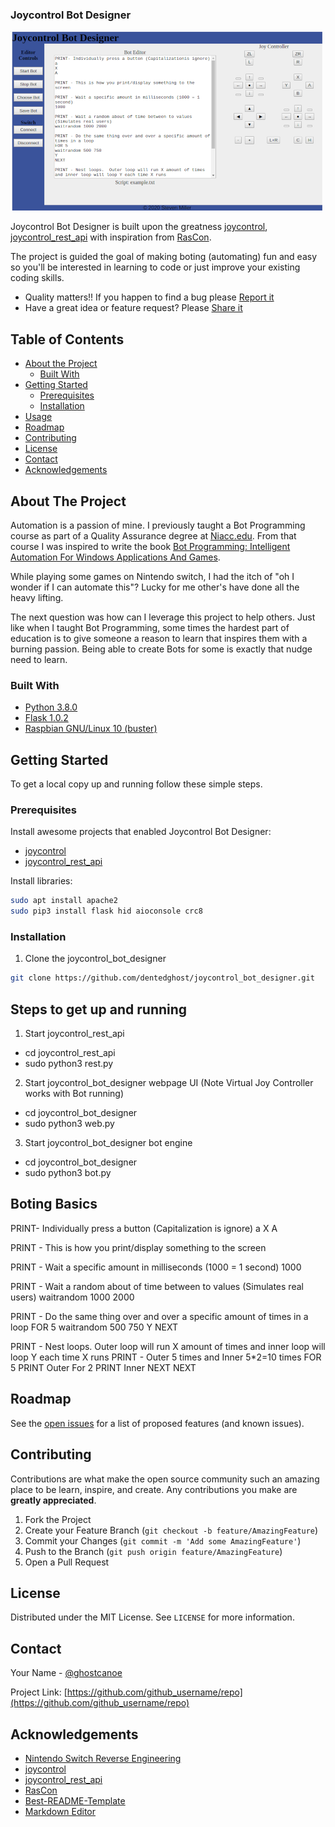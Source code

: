 ###  Joycontrol Bot Designer

![Joycontrol Bot Designer UI](/images/joycontrol_bot_designer_example_smaller.png)

Joycontrol Bot Designer is built upon the greatness [joycontrol](https://github.com/mart1nro/joycontrol), [joycontrol_rest_api](https://github.com/choss/joycontrol_rest_api) with inspiration from [RasCon](https://github.com/SkyoKen/RasCon_NS).

The project is guided the goal of making boting (automating) fun and easy so you'll be interested in learning to code or just improve your existing coding skills.

- Quality matters!!  If you happen to find a bug please [Report it](https://github.com/dentedghost/joycontrol_bot_designer/issues)
- Have a great idea or feature request?  Please [Share it](https://github.com/dentedghost/joycontrol_bot_designer/issues")

## Table of Contents

* [About the Project](#about-the-project)
  * [Built With](#built-with)
* [Getting Started](#getting-started)
  * [Prerequisites](#prerequisites)
  * [Installation](#installation)
* [Usage](#usage)
* [Roadmap](#roadmap)
* [Contributing](#contributing)
* [License](#license)
* [Contact](#contact)
* [Acknowledgements](#acknowledgements)


## About The Project

Automation is a passion of mine.  I previously taught a Bot Programming course as part of a Quality Assurance degree at [Niacc.edu](https://www.niacc.edu/).  From that course I was inspired to write the book [Bot Programming: Intelligent Automation For Windows Applications And Games](https://www.amazon.com/Bot-Programming-Intelligent-Automation-Applications/dp/1453855963).

While playing some games on Nintendo switch,  I had the itch of "oh I wonder if I can automate this"?  Lucky for me other's have done all the heavy lifting.

The next question was how can I leverage this project to help others.  Just like when I taught Bot Programming,  some times the hardest part of education is to give someone a reason to learn that inspires them with a burning passion.  Being able to create Bots for some is exactly that nudge need to learn.

### Built With

* [Python 3.8.0](https://www.python.org/downloads/release/python-380/?ref=codebldr)
* [Flask 1.0.2](https://pypi.org/project/Flask/)
* [Raspbian GNU/Linux 10 (buster)](https://www.raspberrypi.org/blog/buster-the-new-version-of-raspbian/)


## Getting Started

To get a local copy up and running follow these simple steps.

### Prerequisites

Install awesome projects that enabled Joycontrol Bot Designer:
* [joycontrol](https://github.com/mart1nro/joycontrol#installation)
* [joycontrol_rest_api](https://github.com/choss/joycontrol_rest_api#package-requirements)

Install libraries:

```sh
sudo apt install apache2
sudo pip3 install flask hid aioconsole crc8
```

### Installation
 
1. Clone the joycontrol_bot_designer
```sh
git clone https://github.com/dentedghost/joycontrol_bot_designer.git
```

## Steps to get up and running
1. Start joycontrol_rest_api
* cd joycontrol_rest_api
* sudo python3 rest.py

2. Start joycontrol_bot_designer webpage UI (Note Virtual Joy Controller works with Bot running)
* cd joycontrol_bot_designer
* sudo python3 web.py

3. Start joycontrol_bot_designer bot engine
* cd joycontrol_bot_designer
* sudo python3 bot.py

## Boting Basics

PRINT- Individually press a button (Capitalization is ignore)
a
X
A

PRINT - This is how you print/display something to the screen

PRINT - Wait a specific amount in milliseconds (1000 = 1 second)
1000

PRINT - Wait a random about of time between to values (Simulates real users)
waitrandom 1000 2000

PRINT - Do the same thing over and over a specific amount of times in a loop
FOR 5
waitrandom 500 750
Y
NEXT

PRINT - Nest loops.  Outer loop will run X amount of times and inner loop will loop Y each time X runs
PRINT - Outer 5 times and Inner 5*2=10 times
FOR 5
PRINT Outer
For 2
PRINT Inner
NEXT
NEXT


<!-- ROADMAP -->
## Roadmap

See the [open issues](https://github.com/dentedghost/joycontrol_bot_designer/issues) for a list of proposed features (and known issues).



<!-- CONTRIBUTING -->
## Contributing

Contributions are what make the open source community such an amazing place to be learn, inspire, and create. Any contributions you make are **greatly appreciated**.

1. Fork the Project
2. Create your Feature Branch (`git checkout -b feature/AmazingFeature`)
3. Commit your Changes (`git commit -m 'Add some AmazingFeature'`)
4. Push to the Branch (`git push origin feature/AmazingFeature`)
5. Open a Pull Request



<!-- LICENSE -->
## License

Distributed under the MIT License. See `LICENSE` for more information.

<!-- CONTACT -->
## Contact

Your Name - [@ghostcanoe](https://twitter.com/ghostcanoe)

Project Link: [https://github.com/github_username/repo](https://github.com/github_username/repo)

<!-- ACKNOWLEDGEMENTS -->
## Acknowledgements

* [Nintendo Switch Reverse Engineering](https://github.com/dekuNukem/Nintendo_Switch_Reverse_Engineering)
* [joycontrol](https://github.com/mart1nro/joycontrol)
* [joycontrol_rest_api](https://github.com/choss/joycontrol_rest_api)
* [RasCon](https://github.com/SkyoKen/RasCon_NS)
* [Best-README-Template](https://github.com/othneildrew/Best-README-Template)
* [Markdown Editor](https://markdown-editor.github.io/)

